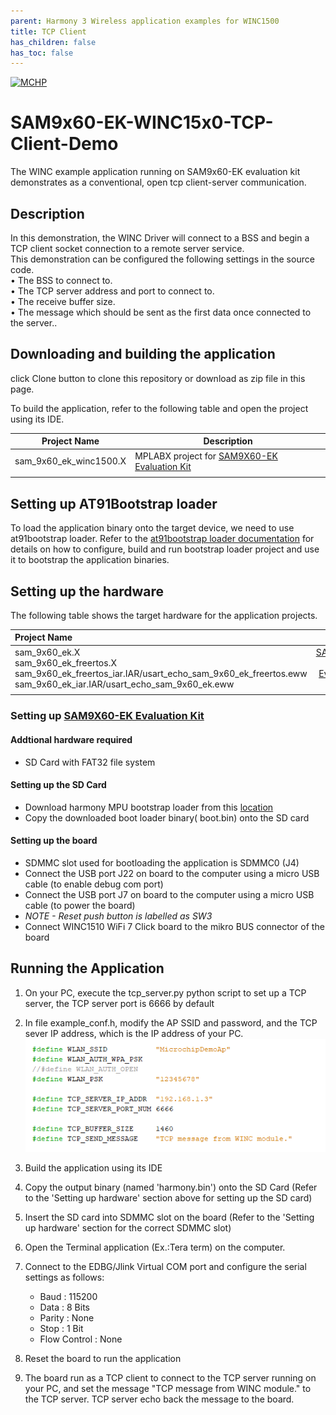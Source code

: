 ```yaml
---
parent: Harmony 3 Wireless application examples for WINC1500
title: TCP Client 
has_children: false
has_toc: false
---
```


[![MCHP](https://www.microchip.com/ResourcePackages/Microchip/assets/dist/images/logo.png)](https://www.microchip.com)

# SAM9x60-EK-WINC15x0-TCP-Client-Demo

The WINC example application running on SAM9x60-EK evaluation kit demonstrates as a conventional, open tcp client-server communication.

## Description

In this demonstration, the WINC Driver will connect to a BSS and begin a TCP client socket connection to a remote server service.  
This demonstration can be configured the following settings in the source code.  
• The BSS to connect to.  
• The TCP server address and port to connect to.  
• The receive buffer size.  
• The message which should be sent as the first data once connected to the server..

## Downloading and building the application

click Clone button to clone this repository or download as zip file in this page.


To build the application, refer to the following table and open the project using its IDE.

| Project Name      | Description                                    |
| ----------------- | ---------------------------------------------- |
| sam_9x60_ek_winc1500.X | MPLABX project for [SAM9X60-EK Evaluation Kit](https://www.microchip.com/developmenttools/ProductDetails/DT100126) |
|||

## Setting up AT91Bootstrap loader

To load the application binary onto the target device, we need to use at91bootstrap loader. Refer to the [at91bootstrap loader documentation](https://github.com/Microchip-MPLAB-Harmony/core_apps_sam_9x60/blob/master/apps/docs/readme_bootstrap.md) for details on how to configure, build and run bootstrap loader project and use it to bootstrap the application binaries.

## Setting up the hardware

The following table shows the target hardware for the application projects.

| Project Name| Board|
|:---------|:---------:|
| sam_9x60_ek.X <br> sam_9x60_ek_freertos.X <br> sam_9x60_ek_freertos_iar.IAR/usart_echo_sam_9x60_ek_freertos.eww <br> sam_9x60_ek_iar.IAR/usart_echo_sam_9x60_ek.eww | [SAM9X60-EK Evaluation Kit](https://www.microchip.com/developmenttools/ProductDetails/DT100126) |
|||

### Setting up [SAM9X60-EK Evaluation Kit](https://www.microchip.com/developmenttools/ProductDetails/DT100126)

#### Addtional hardware required

- SD Card with FAT32 file system

#### Setting up the SD Card

- Download harmony MPU bootstrap loader from this [location](firmware/at91bootstrap_sam_9x60_ek.X/binaries/boot.bin)
- Copy the downloaded boot loader binary( boot.bin) onto the SD card

#### Setting up the board

- SDMMC slot used for bootloading the application is SDMMC0 (J4)
- Connect the USB port J22 on board to the computer using a micro USB cable (to enable debug com port)
- Connect the USB port J7 on board to the computer using a micro USB cable (to power the board)
- *NOTE - Reset push button is labelled as SW3*
- Connect WINC1510 WiFi 7 Click board to the mikro BUS connector of the board 

## Running the Application

1. On your PC, execute the tcp_server.py python script to set up a TCP server, the TCP server port is 6666 by default
2. In file example_conf.h, modify the AP SSID and password, and the TCP sever IP address, which is the IP address of your PC.  
    ![configuration](images/configuration.png)   
3. Build the application using its IDE
4. Copy the output binary (named 'harmony.bin') onto the SD Card (Refer to the 'Setting up hardware' section above for setting up the SD card)
5. Insert the SD card into SDMMC slot on the board (Refer to the 'Setting up hardware' section for the correct SDMMC slot)
6. Open the Terminal application (Ex.:Tera term) on the computer.
7. Connect to the EDBG/Jlink Virtual COM port and configure the serial settings as follows:
    - Baud : 115200
    - Data : 8 Bits
    - Parity : None
    - Stop : 1 Bit
    - Flow Control : None

8. Reset the board to run the application
9. The board run as a TCP client to connect to the TCP server running on your PC, and set the message "TCP message from WINC module." to the TCP server. TCP server echo back the message to the board.
